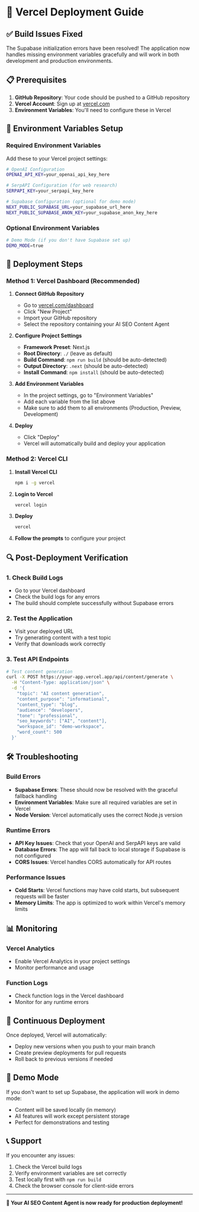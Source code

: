 # 🚀 Vercel Deployment Guide

## ✅ Build Issues Fixed

The Supabase initialization errors have been resolved! The application now handles missing environment variables gracefully and will work in both development and production environments.

## 📋 Prerequisites

1. **GitHub Repository**: Your code should be pushed to a GitHub repository
2. **Vercel Account**: Sign up at [vercel.com](https://vercel.com)
3. **Environment Variables**: You'll need to configure these in Vercel

## 🔧 Environment Variables Setup

### Required Environment Variables

Add these to your Vercel project settings:

```bash
# OpenAI Configuration
OPENAI_API_KEY=your_openai_api_key_here

# SerpAPI Configuration (for web research)
SERPAPI_KEY=your_serpapi_key_here

# Supabase Configuration (optional for demo mode)
NEXT_PUBLIC_SUPABASE_URL=your_supabase_url_here
NEXT_PUBLIC_SUPABASE_ANON_KEY=your_supabase_anon_key_here
```

### Optional Environment Variables

```bash
# Demo Mode (if you don't have Supabase set up)
DEMO_MODE=true
```

## 🚀 Deployment Steps

### Method 1: Vercel Dashboard (Recommended)

1. **Connect GitHub Repository**
   - Go to [vercel.com/dashboard](https://vercel.com/dashboard)
   - Click "New Project"
   - Import your GitHub repository
   - Select the repository containing your AI SEO Content Agent

2. **Configure Project Settings**
   - **Framework Preset**: Next.js
   - **Root Directory**: `./` (leave as default)
   - **Build Command**: `npm run build` (should be auto-detected)
   - **Output Directory**: `.next` (should be auto-detected)
   - **Install Command**: `npm install` (should be auto-detected)

3. **Add Environment Variables**
   - In the project settings, go to "Environment Variables"
   - Add each variable from the list above
   - Make sure to add them to all environments (Production, Preview, Development)

4. **Deploy**
   - Click "Deploy"
   - Vercel will automatically build and deploy your application

### Method 2: Vercel CLI

1. **Install Vercel CLI**
   ```bash
   npm i -g vercel
   ```

2. **Login to Vercel**
   ```bash
   vercel login
   ```

3. **Deploy**
   ```bash
   vercel
   ```

4. **Follow the prompts** to configure your project

## 🔍 Post-Deployment Verification

### 1. Check Build Logs
- Go to your Vercel dashboard
- Check the build logs for any errors
- The build should complete successfully without Supabase errors

### 2. Test the Application
- Visit your deployed URL
- Try generating content with a test topic
- Verify that downloads work correctly

### 3. Test API Endpoints
```bash
# Test content generation
curl -X POST https://your-app.vercel.app/api/content/generate \
  -H "Content-Type: application/json" \
  -d '{
    "topic": "AI content generation",
    "content_purpose": "informational",
    "content_type": "blog",
    "audience": "developers",
    "tone": "professional",
    "seo_keywords": ["AI", "content"],
    "workspace_id": "demo-workspace",
    "word_count": 500
  }'
```

## 🛠️ Troubleshooting

### Build Errors
- **Supabase Errors**: These should now be resolved with the graceful fallback handling
- **Environment Variables**: Make sure all required variables are set in Vercel
- **Node Version**: Vercel automatically uses the correct Node.js version

### Runtime Errors
- **API Key Issues**: Check that your OpenAI and SerpAPI keys are valid
- **Database Errors**: The app will fall back to local storage if Supabase is not configured
- **CORS Issues**: Vercel handles CORS automatically for API routes

### Performance Issues
- **Cold Starts**: Vercel functions may have cold starts, but subsequent requests will be faster
- **Memory Limits**: The app is optimized to work within Vercel's memory limits

## 📊 Monitoring

### Vercel Analytics
- Enable Vercel Analytics in your project settings
- Monitor performance and usage

### Function Logs
- Check function logs in the Vercel dashboard
- Monitor for any runtime errors

## 🔄 Continuous Deployment

Once deployed, Vercel will automatically:
- Deploy new versions when you push to your main branch
- Create preview deployments for pull requests
- Roll back to previous versions if needed

## 🎯 Demo Mode

If you don't want to set up Supabase, the application will work in demo mode:
- Content will be saved locally (in memory)
- All features will work except persistent storage
- Perfect for demonstrations and testing

## 📞 Support

If you encounter any issues:
1. Check the Vercel build logs
2. Verify environment variables are set correctly
3. Test locally first with `npm run build`
4. Check the browser console for client-side errors

---

**🎉 Your AI SEO Content Agent is now ready for production deployment!** 
